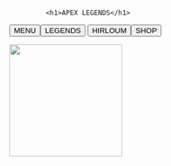 <!DOCTYPE html>
             <h1>APEX LEGENDS</h1>
<em><button>    MENU </button><button>    LEGENDS </button>
<button>     HIRLOUM </button><button>     SHOP </button>
<body></body></em>
<img src="https://images.app.goo.gl/KvWxMhQXkMMWVzQ16" width="200"height="200">
